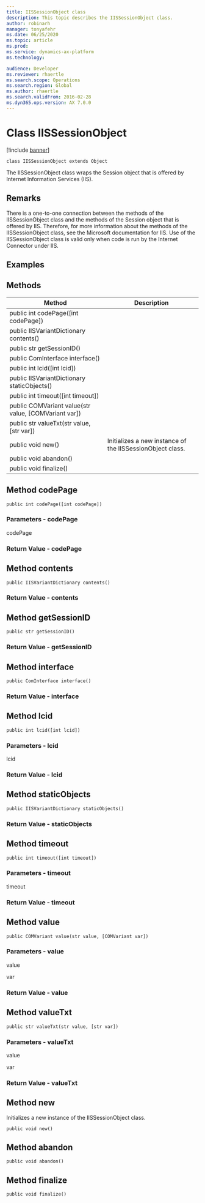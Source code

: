 ```yaml
---
title: IISSessionObject class
description: This topic describes the IISSessionObject class.
author: robinarh
manager: tonyafehr
ms.date: 06/25/2020
ms.topic: article
ms.prod: 
ms.service: dynamics-ax-platform
ms.technology: 

audience: Developer
ms.reviewer: rhaertle
ms.search.scope: Operations
ms.search.region: Global
ms.author: rhaertle
ms.search.validFrom: 2016-02-28
ms.dyn365.ops.version: AX 7.0.0
---
```


# Class IISSessionObject

[!include [banner](../includes/banner.md)]

```xpp
class IISSessionObject extends Object
```

The IISSessionObject class wraps the Session object that is offered by Internet Information Services (IIS).

## Remarks

There is a one-to-one connection between the methods of the IISSessionObject class and the methods of the Session object that is offered by IIS. Therefore, for more information about the methods of the IISSessionObject class, see the Microsoft documentation for IIS. Use of the IISSessionObject class is valid only when code is run by the Internet Connector under IIS.

## Examples

## Methods

| Method                                                 | Description                                               |
|--------------------------------------------------------|-----------------------------------------------------------|
| public int codePage(\[int codePage\])                  |                                                           |
| public IISVariantDictionary contents()                 |                                                           |
| public str getSessionID()                              |                                                           |
| public ComInterface interface()                        |                                                           |
| public int lcid(\[int lcid\])                          |                                                           |
| public IISVariantDictionary staticObjects()            |                                                           |
| public int timeout(\[int timeout\])                    |                                                           |
| public COMVariant value(str value, \[COMVariant var\]) |                                                           |
| public str valueTxt(str value, \[str var\])            |                                                           |
| public void new()                                      | Initializes a new instance of the IISSessionObject class. |
| public void abandon()                                  |                                                           |
| public void finalize()                                 |                                                           |

## Method codePage

```xpp
public int codePage([int codePage])
```

### Parameters - codePage

codePage  

### Return Value - codePage

## Method contents

```xpp
public IISVariantDictionary contents()
```

### Return Value - contents

## Method getSessionID

```xpp
public str getSessionID()
```

### Return Value - getSessionID

## Method interface

```xpp
public ComInterface interface()
```

### Return Value - interface

## Method lcid

```xpp
public int lcid([int lcid])
```

### Parameters - lcid

lcid  

### Return Value - lcid

## Method staticObjects

```xpp
public IISVariantDictionary staticObjects()
```

### Return Value - staticObjects

## Method timeout

```xpp
public int timeout([int timeout])
```

### Parameters - timeout

timeout  

### Return Value - timeout

## Method value

```xpp
public COMVariant value(str value, [COMVariant var])
```

### Parameters - value

value  

<!-- -->

var  

### Return Value - value

## Method valueTxt

```xpp
public str valueTxt(str value, [str var])
```

### Parameters - valueTxt

value  

<!-- -->

var  

### Return Value - valueTxt

## Method new

Initializes a new instance of the IISSessionObject class.

```xpp
public void new()
```

## Method abandon

```xpp
public void abandon()
```

## Method finalize

```xpp
public void finalize()
```

